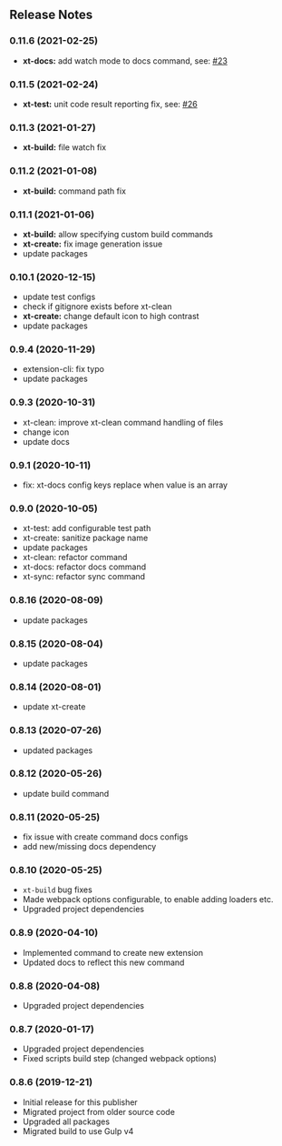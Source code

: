 ## Release Notes

### 0.11.6 (2021-02-25)

* **xt-docs:** add watch mode to docs command, see: [#23](https://github.com/mobilefirstllc/extension-cli/issues/23) 

### 0.11.5 (2021-02-24)

* **xt-test:** unit code result reporting fix, see: [#26](https://github.com/mobilefirstllc/extension-cli/issues/26) 

### 0.11.3 (2021-01-27)

* **xt-build:** file watch fix

### 0.11.2 (2021-01-08)

* **xt-build:** command path fix

### 0.11.1 (2021-01-06)

* **xt-build:** allow specifying custom build commands
* **xt-create:** fix image generation issue
* update packages


### 0.10.1 (2020-12-15)

* update test configs 
* check if gitignore exists before xt-clean
* **xt-create:** change default icon to high contrast
* update packages

### 0.9.4 (2020-11-29)

* extension-cli: fix typo
* update packages

### 0.9.3 (2020-10-31)

* xt-clean: improve xt-clean command handling of files
* change icon
* update docs

### 0.9.1 (2020-10-11)

- fix: xt-docs config keys replace when value is an array

### 0.9.0 (2020-10-05)

- xt-test: add configurable test path
- xt-create: sanitize package name
- update packages
- xt-clean: refactor command
- xt-docs: refactor docs command
- xt-sync: refactor sync command

### 0.8.16 (2020-08-09)

- update packages

### 0.8.15  (2020-08-04)

- update packages

### 0.8.14 (2020-08-01)

- update xt-create

### 0.8.13 (2020-07-26)

- updated packages

### 0.8.12 (2020-05-26)

- update build command

### 0.8.11 (2020-05-25)

- fix issue with create command docs configs
- add new/missing docs dependency

### 0.8.10 (2020-05-25)

- `xt-build` bug fixes
- Made webpack options configurable, to enable adding loaders etc.
- Upgraded project dependencies

### 0.8.9 (2020-04-10)

- Implemented command to create new extension
- Updated docs to reflect this new command

### 0.8.8 (2020-04-08)

- Upgraded project dependencies

### 0.8.7 (2020-01-17)

- Upgraded project dependencies
- Fixed scripts build step (changed webpack options)

### 0.8.6 (2019-12-21)

- Initial release for this publisher
- Migrated project from older source code
- Upgraded all packages
- Migrated build to use Gulp v4

